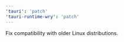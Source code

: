 ```yaml
---
'tauri': 'patch'
'tauri-runtime-wry': 'patch'
---
```


Fix compatibility with older Linux distributions.
